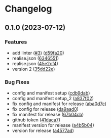 # Changelog

## 0.1.0 (2023-07-12)


### Features

* add linter ([#3](https://github.com/matejaVuradin/vite-component-librarie-template/issues/3)) ([d59fa20](https://github.com/matejaVuradin/vite-component-librarie-template/commit/d59fa20d2cedc5b1cc5cfc86ce73230eccaf6145))
* realise.json ([6346551](https://github.com/matejaVuradin/vite-component-librarie-template/commit/63465515d45281e9c6939da1c63049ba70280821))
* realise.json ([45e2cf4](https://github.com/matejaVuradin/vite-component-librarie-template/commit/45e2cf4eacfe6d11f66b6c5f8829d2da4d460094))
* version 2 ([35dd22e](https://github.com/matejaVuradin/vite-component-librarie-template/commit/35dd22ef1ca89f0e520016f499029d7ec5d7a34b))


### Bug Fixes

* config and manifest setup ([cdb9dab](https://github.com/matejaVuradin/vite-component-librarie-template/commit/cdb9dab08227862a94460125025884de397a2b0e))
* config and manifest setup_2 ([a837f02](https://github.com/matejaVuradin/vite-component-librarie-template/commit/a837f02a56e8e10ab58eb2a1b7694f7c6e9d256a))
* fix config and manifest for release ([aba0d7c](https://github.com/matejaVuradin/vite-component-librarie-template/commit/aba0d7cb0a04bc4f60ef34048d1526eec6db9422))
* fix config for release ([da9aad0](https://github.com/matejaVuradin/vite-component-librarie-template/commit/da9aad0d243791fe96c811124aa5794ec6996cb1))
* fix manifest for release ([67b04cb](https://github.com/matejaVuradin/vite-component-librarie-template/commit/67b04cb932a5da0da49b82f6dd2be784c9c7e1d5))
* github token ([41daca7](https://github.com/matejaVuradin/vite-component-librarie-template/commit/41daca72f69659862f1611bff4710223d5ee0ba2))
* manifest version for release ([a4b5b04](https://github.com/matejaVuradin/vite-component-librarie-template/commit/a4b5b0475c3c42181dcc6640d8b7e764911ce506))
* version for release ([a4577ad](https://github.com/matejaVuradin/vite-component-librarie-template/commit/a4577adddc0cfeabd771c00841a97d7d35ed1642))
